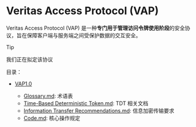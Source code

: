 # Veritas Access Protocol (VAP)

Veritas Access Protocol (VAP) 是一种**专门用于管理访问令牌使用阶段**的安全协议，旨在保障客户端与服务端之间受保护数据的交互安全。

> [!TIP]
> 我们正在拟定该协议

目录：

- [VAP1.0](/VAP1.0)

  - [Glossary.md](/VAP1.0/Glossary.md): 术语表
  - [Time-Based Deterministic Token.md](/VAP1.0/Time-Based%20Deterministic%20Token.md): TDT 相关文档
  - [Information Transfer Recommendations.md](/VAP1.0/Information%20Transfer%20Recommendations.md): 信息加密传输要求
  - [Code.md](/VAP1.0/Core.md): 核心操作规定
